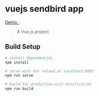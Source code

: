 # vuejs sendbird app 

[Demo: ](http://michael-tessier.fr/labo/vuejs-sendbird/#/).

> A Vue.js project

## Build Setup

``` bash
# install dependencies
npm install

# serve with hot reload at localhost:8081
npm run serve

# build for production with minification
npm run build
```
